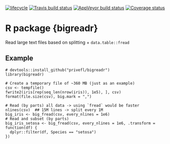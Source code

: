 [![lifecycle](https://img.shields.io/badge/lifecycle-experimental-orange.svg)](https://www.tidyverse.org/lifecycle/#experimental)
[![Travis build status](https://travis-ci.org/privefl/bigreadr.svg?branch=master)](https://travis-ci.org/privefl/bigreadr)
[![AppVeyor build status](https://ci.appveyor.com/api/projects/status/github/privefl/bigreadr?branch=master&svg=true)](https://ci.appveyor.com/project/privefl/bigreadr)
[![Coverage status](https://codecov.io/gh/privefl/bigreadr/branch/master/graph/badge.svg)](https://codecov.io/github/privefl/bigreadr?branch=master)

# R package {bigreadr}

Read large text files based on splitting + `data.table::fread`


## Example

```{r}
# devtools::install_github("privefl/bigreadr")
library(bigreadr)

# Create a temporary file of ~360 MB (just as an example)
csv <- tempfile()
fwrite2(iris[rep(seq_len(nrow(iris)), 1e5), ], csv)
format(file.size(csv), big.mark = ",")

# Read (by parts) all data -> using `fread` would be faster
nlines(csv)  ## 15M lines -> split every 1M
big_iris <- big_fread(csv, every_nlines = 1e6)
# Read and subset (by parts)
big_iris_setosa <- big_fread(csv, every_nlines = 1e6, .transform = function(df) {
  dplyr::filter(df, Species == "setosa")
})
```
